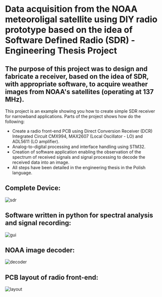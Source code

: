 # Data acquisition from the NOAA meteoroligal satellite using DIY radio prototype based on the idea of Software Defined Radio (SDR) - Engineering Thesis Project   

## The purpose of this project was to design and fabricate a receiver, based on the idea of SDR, with appropriate software, to acquire weather images from NOAA's satellites (operating at 137 MHz).

This project is an example showing you how to create simple SDR receiver for narrowband applications. Parts of the project shows how do the following: 
* Create a radio front-end PCB using Direct Conversion Receiver (DCR) Integrated Circuit CMX994, MAX2607 (Local Oscillator - LO) and ADL5611 (LO amplifier).
* Analog-to-digital processing and interface handling using STM32.
* Creation of software application enabling the observation of the spectrum of received signals and signal processing to decode the received data into an image.
* All steps have been detailed in the engineering thesis in the Polish language.

## Complete Device:
![sdr](https://github.com/BartlomiejWos/Prototype-SDR-Receiver-For-NOAA-Image-Acquisition/assets/161388878/d6cecb45-81b8-405c-be6d-85b31180e8e5)

## Software written in python for spectral analysis and signal recording:
![gui](https://github.com/BartlomiejWos/Prototype-SDR-Receiver-For-NOAA-Image-Acquisition/assets/161388878/ca0806d9-ff2d-4afc-9d41-fdea74770b2c)

## NOAA image decoder:
![decoder](https://github.com/BartlomiejWos/Prototype-SDR-Receiver-For-NOAA-Image-Acquisition/assets/161388878/53a9c1eb-d77c-44a0-8751-ac79685338e6)

## PCB layout of radio front-end:
![layout](https://github.com/BartlomiejWos/Prototype-SDR-Receiver-For-NOAA-Image-Acquisition/assets/161388878/d8540fe4-c1b8-4f02-a3b0-5488f69d04fc)
